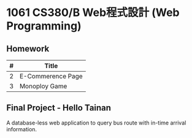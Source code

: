 # 1061 CS380/B Web程式設計 (Web Programming)

## Homework

| #    | Title             |
| ---- | ----------------- |
| 2    | E-Commerence Page |
| 3    | Monoploy Game     |

## Final Project - Hello Tainan

A database-less web application to query bus route with in-time arrival information.

